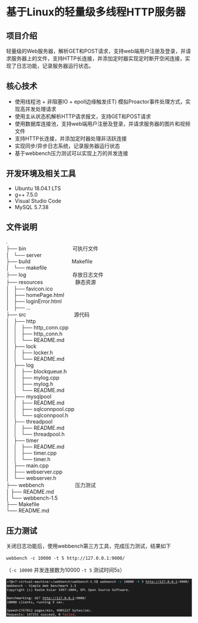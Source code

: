 # 基于Linux的轻量级多线程HTTP服务器


## 项目介绍

轻量级的Web服务器，解析GET和POST请求，支持web端用户注册及登录，并请求服务器上的文件，支持HTTP长连接，并添加定时器实现定时断开空闲连接，实现了日志功能，记录服务器运行状态。


## 核心技术

* 使用线程池 + 非阻塞IO + epoll边缘触发(ET) 模拟Proactor事件处理方式，实现高并发处理请求
* 使用主从状态机解析HTTP请求报文，支持GET和POST请求
* 使用数据库连接池，支持web端用户注册及登录，并请求服务器的图片和视频文件
* 支持HTTP长连接，并添加定时器处理非活跃连接
* 实现同步/异步日志系统，记录服务器运行状态
* 基于webbench压力测试可以实现上万的并发连接

## 开发环境及相关工具
* Ubuntu 18.04.1 LTS
* g++ 7.5.0
* Visual Studio Code
* MySQL 5.7.38

## 文件说明 

.  
├── bin&emsp;&emsp;&emsp;&emsp;&emsp;&emsp;&emsp;&emsp;&emsp;可执行文件  
│   └── server  
├── build&emsp;&emsp;&emsp;&emsp;&emsp;&emsp;&emsp;&emsp;Makefile  
│   └── makefile  
├── log&emsp;&emsp;&emsp;&emsp;&emsp;&emsp;&emsp;&emsp;&emsp;存放日志文件       
├── resources&emsp;&emsp;&emsp;&emsp;&emsp;&emsp; 静态资源  
│   ├── favicon.ico  
│   ├── homePage.html  
│   ├── loginError.html  
│   ├── ...  
├── src&emsp;&emsp;&emsp;&emsp;&emsp;&emsp;&emsp;&emsp;&emsp; 源代码  
│   ├── http  
│   │   ├── http_conn.cpp  
│   │   ├── http_conn.h  
│   │   └── README.md  
│   ├── lock  
│   │   ├── locker.h  
│   │   └── README.md  
│   ├── log  
│   │   ├── blockqueue.h  
│   │   ├── mylog.cpp  
│   │   ├── mylog.h  
│   │   └── README.md   
│   ├── mysqlpool  
│   │   ├── README.md  
│   │   ├── sqlconnpool.cpp  
│   │   └── sqlconnpool.h  
│   ├── threadpool  
│   │   ├── README.md  
│   │   └── threadpool.h  
│   ├── timer  
│   │   ├── README.md  
│   │   ├── timer.cpp  
│   │   └── timer.h  
│   ├── main.cpp   
│   ├── webserver.cpp  
│   └── webserver.h  
├── webbench&emsp;&emsp;&emsp;&emsp;&emsp;&emsp;压力测试  
│   ├── README.md  
│   └── webbench-1.5  
├── Makefile      
└── README.md


## 压力测试
关闭日志功能后，使用webbench第三方工具，完成压力测试，结果如下

`webbench -c 10000 -t 5 http://127.0.0.1:9000/`

（`-c 10000` 并发连接数为10000 `-t 5` 测试时间5s）

![webbench result](./resources/webbenchRes.png)




